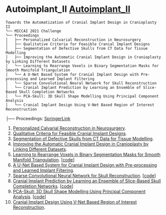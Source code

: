 # Autoimplant_II [Autoimplant_II](https://autoimplant2021.grand-challenge.org/)

```
Towards the Automatization of Cranial Implant Design in Cranioplasty II 
└── MICCAI 2021 Challenge
└── Proceedings  
│   ├── Personalized Calvarial Reconstruction in Neurosurgery
│   ├── Qualitative Criteria for Feasible Cranial Implant Designs
│   ├── Segmentation of Defective Skulls from CT Data for Tissue Modelling
│   ├── Improving the Automatic Cranial Implant Design in Cranioplasty by Linking Different Datasets
│   └── Learning to Rearrange Voxels in Binary Segmentation Masks for Smooth Manifold Triangulation
│   └── A U-Net Based System for Cranial Implant Design with Pre-processing and Learned Implant Filtering
│   └── Sparse Convolutional Neural Network for Skull Reconstruction
│   └── Cranial Implant Prediction by Learning an Ensemble of Slice-Based Skull Completion Networks
│   └── PCA-Skull: 3D Skull Shape Modelling Using Principal Component Analysis
│   └── Cranial Implant Design Using V-Net Based Region of Interest Reconstruction
```

├── Proceedings: [SpringerLink](https://link.springer.com/book/10.1007/978-3-030-92652-6)     
01. [Personalized Calvarial Reconstruction in Neurosurgery](https://link.springer.com/chapter/10.1007/978-3-030-92652-6_1).
02. [Qualitative Criteria for Feasible Cranial Implant Designs](https://link.springer.com/chapter/10.1007/978-3-030-92652-6_2).
03. [Segmentation of Defective Skulls from CT Data for Tissue Modelling](https://link.springer.com/chapter/10.1007/978-3-030-92652-6_3).
04. [Improving the Automatic Cranial Implant Design in Cranioplasty by Linking Different Datasets](https://link.springer.com/chapter/10.1007/978-3-030-92652-6_4).
05. [Learning to Rearrange Voxels in Binary Segmentation Masks for Smooth Manifold Triangulation](https://link.springer.com/chapter/10.1007/978-3-030-92652-6_5). [[code](https://github.com/Jianningli/voxel_rearrangement)]
06. [A U-Net Based System for Cranial Implant Design with Pre-processing and Learned Implant Filtering](https://link.springer.com/chapter/10.1007/978-3-030-92652-6_6).
07. [Sparse Convolutional Neural Network for Skull Reconstruction](https://link.springer.com/chapter/10.1007/978-3-030-92652-6_7). [[code](https://github.com/akroviakov/SparseSkullCompletion)]
08. [Cranial Implant Prediction by Learning an Ensemble of Slice-Based Skull Completion Networks](https://link.springer.com/chapter/10.1007/978-3-030-92652-6_8). [[code](https://github.com/YouJianFengXue/Cranial-implant-prediction-by-learning-an-ensemble-of-slice-based-skull-completion-networks)]
09. [PCA-Skull: 3D Skull Shape Modelling Using Principal Component Analysis](https://link.springer.com/chapter/10.1007/978-3-030-92652-6_9). [[code](https://github.com/1eiyu/ShapePrior)]
10. [Cranial Implant Design Using V-Net Based Region of Interest Reconstruction](https://link.springer.com/chapter/10.1007/978-3-030-92652-6_10).

